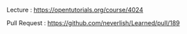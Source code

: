 Lecture : https://opentutorials.org/course/4024

Pull Request : https://github.com/neverlish/Learned/pull/189
